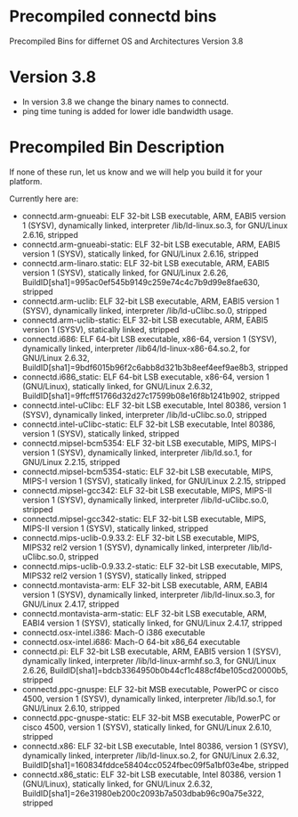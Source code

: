 # Precompiled connectd bins
Precompiled Bins for differnet OS and Architectures  Version 3.8

# Version 3.8
 - In version 3.8 we change the binary names to connectd.  
 - ping time tuning is added for lower idle bandwidth usage.

# Precompiled Bin Description

If none of these run, let us know and we will help you build it for your platform.

Currently here are:

 - connectd.arm-gnueabi:                ELF 32-bit LSB executable, ARM, EABI5 version 1 (SYSV), dynamically linked, interpreter /lib/ld-linux.so.3, for GNU/Linux 2.6.16, stripped 
 - connectd.arm-gnueabi-static:         ELF 32-bit LSB executable, ARM, EABI5 version 1 (SYSV), statically linked, for GNU/Linux 2.6.16, stripped
 - connectd.arm-linaro.static:          ELF 32-bit LSB executable, ARM, EABI5 version 1 (SYSV), statically linked, for GNU/Linux 2.6.26, BuildID[sha1]=995ac0ef545b9149c259e74c4c7b9d99e8fae630, stripped
 - connectd.arm-uclib:                  ELF 32-bit LSB executable, ARM, EABI5 version 1 (SYSV), dynamically linked, interpreter /lib/ld-uClibc.so.0, stripped
 - connectd.arm-uclib-static:           ELF 32-bit LSB executable, ARM, EABI5 version 1 (SYSV), statically linked, stripped
 - connectd.i686:                       ELF 64-bit LSB executable, x86-64, version 1 (SYSV), dynamically linked, interpreter /lib64/ld-linux-x86-64.so.2, for GNU/Linux 2.6.32, BuildID[sha1]=9bdf6015b96f2c6abb8d321b3b8eef4eef9ae8b3, stripped
 - connectd.i686_static:                ELF 64-bit LSB executable, x86-64, version 1 (GNU/Linux), statically linked, for GNU/Linux 2.6.32, BuildID[sha1]=9ffcff51766d32d27c17599b08e16f8b1241b902, stripped
 - connectd.intel-uClibc:               ELF 32-bit LSB executable, Intel 80386, version 1 (SYSV), dynamically linked, interpreter /lib/ld-uClibc.so.0, stripped
 - connectd.intel-uClibc-static:        ELF 32-bit LSB executable, Intel 80386, version 1 (SYSV), statically linked, stripped
 - connectd.mipsel-bcm5354:             ELF 32-bit LSB executable, MIPS, MIPS-I version 1 (SYSV), dynamically linked, interpreter /lib/ld.so.1, for GNU/Linux 2.2.15, stripped
 - connectd.mipsel-bcm5354-static:      ELF 32-bit LSB executable, MIPS, MIPS-I version 1 (SYSV), statically linked, for GNU/Linux 2.2.15, stripped
 - connectd.mipsel-gcc342:              ELF 32-bit LSB executable, MIPS, MIPS-II version 1 (SYSV), dynamically linked, interpreter /lib/ld-uClibc.so.0, stripped
 - connectd.mipsel-gcc342-static:       ELF 32-bit LSB executable, MIPS, MIPS-II version 1 (SYSV), statically linked, stripped
 - connectd.mips-uclib-0.9.33.2:        ELF 32-bit LSB executable, MIPS, MIPS32 rel2 version 1 (SYSV), dynamically linked, interpreter /lib/ld-uClibc.so.0, stripped
 - connectd.mips-uclib-0.9.33.2-static: ELF 32-bit LSB executable, MIPS, MIPS32 rel2 version 1 (SYSV), statically linked, stripped
 - connectd.montavista-arm:             ELF 32-bit LSB executable, ARM, EABI4 version 1 (SYSV), dynamically linked, interpreter /lib/ld-linux.so.3, for GNU/Linux 2.4.17, stripped
 - connectd.montavista-arm-static:      ELF 32-bit LSB executable, ARM, EABI4 version 1 (SYSV), statically linked, for GNU/Linux 2.4.17, stripped
 - connectd.osx-intel.i386:             Mach-O i386 executable
 - connectd.osx-intel.i686:             Mach-O 64-bit x86_64 executable
 - connectd.pi:                         ELF 32-bit LSB executable, ARM, EABI5 version 1 (SYSV), dynamically linked, interpreter /lib/ld-linux-armhf.so.3, for GNU/Linux 2.6.26, BuildID[sha1]=bdcb3364950b0b44cf1c488cf4be105cd20000b5, stripped
 - connectd.ppc-gnuspe:                 ELF 32-bit MSB executable, PowerPC or cisco 4500, version 1 (SYSV), dynamically linked, interpreter /lib/ld.so.1, for GNU/Linux 2.6.10, stripped
 - connectd.ppc-gnuspe-static:          ELF 32-bit MSB executable, PowerPC or cisco 4500, version 1 (SYSV), statically linked, for GNU/Linux 2.6.10, stripped
 - connectd.x86:                        ELF 32-bit LSB executable, Intel 80386, version 1 (SYSV), dynamically linked, interpreter /lib/ld-linux.so.2, for GNU/Linux 2.6.32, BuildID[sha1]=160834fddce58404cc0524fbec09f5a1bf03e4be, stripped
 - connectd.x86_static:                 ELF 32-bit LSB executable, Intel 80386, version 1 (GNU/Linux), statically linked, for GNU/Linux 2.6.32, BuildID[sha1]=26e31980eb200c2093b7a503dbab96c90a75e322, stripped
